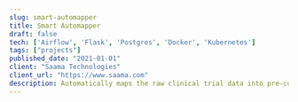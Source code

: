 ```yaml
---
slug: smart-automapper
title: Smart Automapper
draft: false
tech: ['Airflow', 'Flask', 'Postgres', 'Docker', 'Kubernetes']
tags: ["projects"]
published_date: "2021-01-01"
client: "Saama Technologies"
client_url: "https://www.saama.com"
description: Automatically maps the raw clinical trial data into pre-conformance and conformance format
---
```


